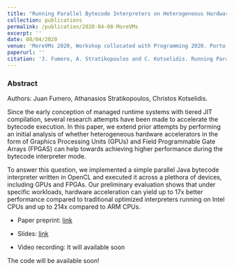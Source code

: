 ```yaml
---
title: "Running Parallel Bytecode Interpreters on Heterogeneous Hardware"
collection: publications
permalink: /publication/2020-04-08-MoreVMs
excerpt: ''
date: 08/04/2020
venue: 'MoreVMs 2020, Workshop collocated with Programming 2020. Porto, Portugal'
paperurl: ''
citation: 'J. Fumero, A. Stratikopoulos and C. Kotselidis. Running Parallel Bytecode Interpreters on Heterogeneous Hardware. MoreVMs 2020.' 
---
```


### Abstract

Authors: Juan Fumero, Athanasios Stratikopoulos, Christos Kotselidis.


Since the early conception of managed runtime systems with tiered JIT compilation, several research attempts have been made to accelerate the bytecode execution. In this paper, we extend prior attempts by performing an initial analysis of whether heterogeneous hardware accelerators in the form of Graphics Processing Units (GPUs) and Field
Programmable Gate Arrays (FPGAS) can help towards achieving higher performance during the bytecode interpreter mode. 

To answer this question, we implemented a simple parallel Java bytecode interpreter written in OpenCL and executed it across a plethora of devices, including GPUs and FPGAs. Our preliminary evaluation shows that under specific workloads, hardware acceleration can yield up to 17x better performance compared to traditional optimized interpreters running on Intel CPUs and up to 214x compared to ARM CPUs.


* Paper preprint: [link](https://github.com/jjfumero/jjfumero.github.io/blob/master/files/JuanFumero-MoreVMs2020-Preprint.pdf)

* Slides: [link](https://github.com/jjfumero/jjfumero.github.io/blob/master/files/Running%20Parallel%20Bytecode%20Interpreters%20on%20Heterogeneous%20Hardware.pdf)


* Video recording: It will available soon

The code will be available soon! 

